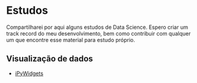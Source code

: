 # Estudos

Compartilharei por aqui alguns estudos de Data Science. Espero criar um track record do meu desenvolvimento, bem como contribuir com qualquer um que encontre esse material para estudo próprio.

## Visualização de dados

- [iPyWidgets](https://github.com/gabrielrflopes/estudos/commit/fc34d65d5acbfd07b2bd473ff1f5fa10d5867700)

